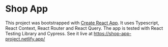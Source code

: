 # Shop App

This project was bootstrapped with [Create React App](https://github.com/facebook/create-react-app). It uses Typescript, React Context, React Router and React Query.
The app is tested with React Testing Library and Cypress.
See it live at https://shop-app-project.netlify.app/
